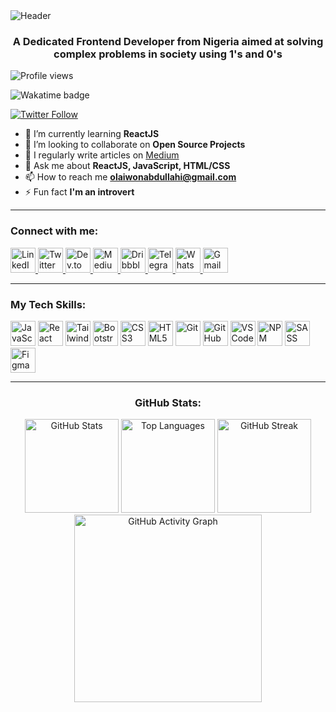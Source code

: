 <img src="https://capsule-render.vercel.app/api?type=waving&height=200&color=gradient&text=Hey👋%20I'm%20Abdullahi&fontSize=50&animation=twinkling" alt="Header"/>

<h3 align="center">A Dedicated Frontend Developer from Nigeria aimed at solving complex problems in society using 1's and 0's</h3>

<p align="left">
  <img src="https://komarev.com/ghpvc/?username=olaiwonabdullahi&label=Profile%20views&color=0e75b6&style=flat" alt="Profile views" />
</p>
<p align="left">
  <img src="https://wakatime.com/badge/user/ea1f43c6-eb61-4ba2-ad6d-427003734246.svg" alt="Wakatime badge" />
</p>

<p align="left">
  <a href="https://twitter.com/abdullahiola_05" target="_blank">
    <img src="https://img.shields.io/twitter/follow/abdullahiola_05?logo=twitter&style=for-the-badge" alt="Twitter Follow" />
  </a>
</p>

- 🌱 I’m currently learning **ReactJS**  
- 👯 I’m looking to collaborate on **Open Source Projects**  
- 📝 I regularly write articles on [Medium](https://medium.com/@olaiwonabdullahi)  
- 💬 Ask me about **ReactJS, JavaScript, HTML/CSS**  
- 📫 How to reach me **olaiwonabdullahi@gmail.com**  
- ⚡ Fun fact **I'm an introvert**  

---

<h3 align="left">Connect with me:</h3>
<p align="left">
  <a href="https://linkedin.com/in/abdullahi-olaiwon-245b37276" target="_blank">
    <img src="https://raw.githubusercontent.com/maurodesouza/profile-readme-generator/master/src/assets/icons/social/linkedin/default.svg" width="40" height="40" alt="LinkedIn" />
  </a>
  <a href="https://x.com/abdullahiola_05" target="_blank">
    <img src="https://raw.githubusercontent.com/maurodesouza/profile-readme-generator/master/src/assets/icons/social/twitter/default.svg" width="40" height="40" alt="Twitter" />
  </a>
  <a href="https://dev.to/abdullahiola_05" target="_blank">
    <img src="https://raw.githubusercontent.com/maurodesouza/profile-readme-generator/master/src/assets/icons/social/devto/default.svg" width="40" height="40" alt="Dev.to" />
  </a>
  <a href="https://medium.com/@olaiwonabdullahi" target="_blank">
    <img src="https://raw.githubusercontent.com/maurodesouza/profile-readme-generator/master/src/assets/icons/social/medium/default.svg" width="40" height="40" alt="Medium" />
  </a>
  <a href="https://dribbble.com/abdullahiola_05" target="_blank">
    <img src="https://raw.githubusercontent.com/maurodesouza/profile-readme-generator/master/src/assets/icons/social/dribbble/default.svg" width="40" height="40" alt="Dribbble" />
  </a>
  <a href="https://t.me/abdullahiola_05" target="_blank">
    <img src="https://raw.githubusercontent.com/maurodesouza/profile-readme-generator/master/src/assets/icons/social/telegram/default.svg" width="40" height="40" alt="Telegram" />
  </a>
  <a href="https://wa.link/tulnjt" target="_blank">
    <img src="https://raw.githubusercontent.com/maurodesouza/profile-readme-generator/master/src/assets/icons/social/whatsapp/default.svg" width="40" height="40" alt="WhatsApp" />
  </a>
  <a href="mailto:olaiwonabdullahi@gmail.com" target="_blank">
    <img src="https://raw.githubusercontent.com/maurodesouza/profile-readme-generator/master/src/assets/icons/social/gmail/default.svg" width="40" height="40" alt="Gmail" />
  </a>
</p>

---

<h3 align="left">My Tech Skills:</h3>
<p align="left">
  <img src="https://cdn.jsdelivr.net/gh/devicons/devicon/icons/javascript/javascript-original.svg" height="40" alt="JavaScript" />
  <img src="https://cdn.jsdelivr.net/gh/devicons/devicon/icons/react/react-original.svg" height="40" alt="React" />
  <img src="https://www.vectorlogo.zone/logos/tailwindcss/tailwindcss-icon.svg" height="40" alt="TailwindCSS" />
  <img src="https://cdn.jsdelivr.net/gh/devicons/devicon/icons/bootstrap/bootstrap-original.svg" height="40" alt="Bootstrap" />
  <img src="https://cdn.jsdelivr.net/gh/devicons/devicon/icons/css3/css3-original.svg" height="40" alt="CSS3" />
  <img src="https://cdn.jsdelivr.net/gh/devicons/devicon/icons/html5/html5-original.svg" height="40" alt="HTML5" />
  <img src="https://cdn.jsdelivr.net/gh/devicons/devicon/icons/git/git-original.svg" height="40" alt="Git" />
  <img src="https://cdn.jsdelivr.net/gh/devicons/devicon/icons/github/github-original.svg" height="40" alt="GitHub" />
  <img src="https://cdn.jsdelivr.net/gh/devicons/devicon/icons/vscode/vscode-original.svg" height="40" alt="VSCode" />
  <img src="https://cdn.jsdelivr.net/gh/devicons/devicon/icons/npm/npm-original-wordmark.svg" height="40" alt="NPM" />
  <img src="https://cdn.jsdelivr.net/gh/devicons/devicon/icons/sass/sass-original.svg" height="40" alt="SASS" />
  <img src="https://cdn.jsdelivr.net/gh/devicons/devicon/icons/figma/figma-original.svg" height="40" alt="Figma" />
</p>

---

<h3 align="center">GitHub Stats:</h3>
<div align="center">
  <img src="https://github-readme-stats.vercel.app/api?username=OlaiwonAbdullahi&show_icons=true&theme=dracula&count_private=true&hide_border=false" height="150" alt="GitHub Stats" />
  <img src="https://github-readme-stats.vercel.app/api/top-langs/?username=OlaiwonAbdullahi&layout=compact&theme=dracula&hide_border=false" height="150" alt="Top Languages" />
  <img src="https://streak-stats.demolab.com?user=OlaiwonAbdullahi&theme=dracula&hide_border=false" height="150" alt="GitHub Streak" />
  <img src="https://github-readme-activity-graph.vercel.app/graph?username=OlaiwonAbdullahi&theme=react-dark&area=true&hide_border=false" height="300" alt="GitHub Activity Graph" />
</div>